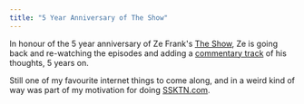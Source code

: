 ```yaml
---
title: "5 Year Anniversary of The Show"
---
```

<p>In honour of the 5 year anniversary of Ze Frank's <a href="http://www.zefrank.com/theshow/">The Show</a>, Ze is going back and re-watching the episodes and adding a <a href="http://www.zefrank.com/theshow/replay/">commentary track</a> of his thoughts, 5 years on.</p>
<p>Still one of my favourite internet things to come along, and in a weird kind of way was part of my motivation for doing <a href="http://ssktn.com">SSKTN.com</a>.</p>
